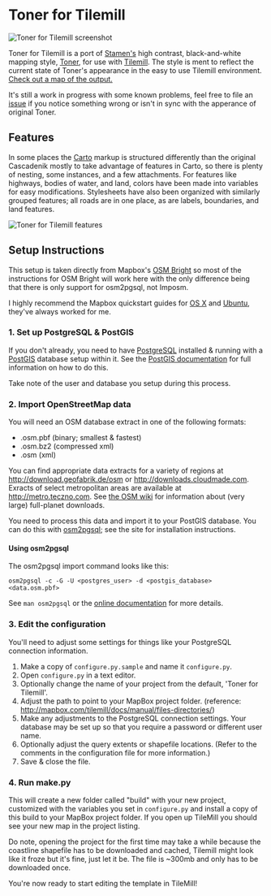 Toner for Tilemill
==================

![Toner for Tilemill screenshot](https://raw.github.com/aaronlidman/Toner-for-Tilemill/master/preview.png)

Toner for Tilemill is a port of [Stamen's](http://stamen.com/) high contrast, black-and-white mapping style, [Toner](https://github.com/Citytracking/toner), for use with [Tilemill](http://mapbox.com/tilemill). The style is ment to reflect the current state of Toner's appearance in the easy to use Tilemill environment. [Check out a map of the output.](http://jsfiddle.net/E5khK/7/embedded/result/)

It's still a work in progress with some known problems, feel free to file an [issue](http://github.com/aaronlidman/Toner-for-Tilemill/issues/) if you notice something wrong or isn't in sync with the apperance of original Toner.

Features
---

In some places the [Carto](http://github.com/mapbox/carto) markup is structured differently than the original Cascadenik mostly to take advantage of features in Carto, so there is plenty of nesting, some instances, and a few attachments. For features like highways, bodies of water, and land, colors have been made into variables for easy modifications. Stylesheets have also been organized with similarly grouped features; all roads are in one place, as are labels, boundaries, and land features.

![Toner for Tilemill features](https://raw.github.com/aaronlidman/Toner-for-Tilemill/master/features.png)


Setup Instructions
---

This setup is taken directly from Mapbox's [OSM Bright](http://github.com/mapbox/osm-bright) so most of the instructions for OSM Bright will work here with the only difference being that there is only support for osm2pgsql, not Imposm.

I highly recommend the Mapbox quickstart guides for [OS X](http://mapbox.com/tilemill/docs/guides/osm-bright-mac-quickstart/) and [Ubuntu](http://mapbox.com/tilemill/docs/guides/osm-bright-ubuntu-quickstart/), they've always worked for me.

### 1. Set up PostgreSQL & PostGIS ###

If you don't already, you need to have [PostgreSQL][] installed & running with
a [PostGIS][] database setup within it. See the [PostGIS documentation][1] for
full information on how to do this.

Take note of the user and database you setup during this process.

[PostgreSQL]: http://postgresql.org/
[PostGIS]: http://postgis.refractions.net/
[1]: http://postgis.refractions.net/documentation/manual-1.5/

### 2. Import OpenStreetMap data ###

You will need an OSM database extract in one of the following formats:

- .osm.pbf (binary; smallest & fastest)
- .osm.bz2 (compressed xml)
- .osm (xml)

You can find appropriate data extracts for a variety of regions at
<http://download.geofabrik.de/osm> or <http://downloads.cloudmade.com>. Exracts
of select metropolitan areas are available at <http://metro.teczno.com>. See
[the OSM wiki][2] for information about (very large) full-planet downloads.

You need to process this data and import it to your PostGIS database. You can
do this with [osm2pgsql][]; see the site for installation instructions.

#### Using osm2pgsql

The osm2pgsql import command looks like this:

    osm2pgsql -c -G -U <postgres_user> -d <postgis_database> <data.osm.pbf>

See `man osm2pgsql` or the [online documentation][5] for more details.

[2]: http://wiki.openstreetmap.org/wiki/Planet
[osm2pgsql]: http://wiki.openstreetmap.org/wiki/Osm2pgsql
[5]: http://wiki.openstreetmap.org/wiki/Osm2pgsql

### 3. Edit the configuration ###

You'll need to adjust some settings for things like your PostgreSQL connection
information.

1. Make a copy of `configure.py.sample` and name it `configure.py`.
2. Open `configure.py` in a text editor.
3. Optionally change the name of your project from the default, 'Toner for Tilemill'.
4. Adjust the path to point to your MapBox project folder. (reference: http://mapbox.com/tilemill/docs/manual/files-directories/)
5. Make any adjustments to the PostgreSQL connection settings. Your database
   may be set up so that you require a password or different user name.
6. Optionally adjust the query extents or shapefile locations. (Refer to the 
   comments in the configuration file for more information.)
7. Save & close the file.

### 4. Run make.py ###

This will create a new folder called "build" with your new project, customized
with the variables you set in `configure.py` and install a copy of this build
to your MapBox project folder. If you open up TileMill you should see your new
map in the project listing.

Do note, opening the project for the first time may take a while because the coastline shapefile has to be downloaded and cached, Tilemill might look like it froze but it's fine, just let it be. The file is ~300mb and only has to be downloaded once.

You're now ready to start editing the template in TileMill!
